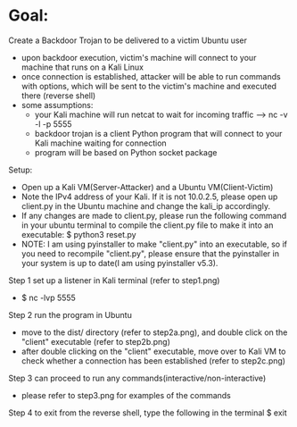 # Goal:
Create a Backdoor Trojan to be delivered to a victim Ubuntu user

- upon backdoor execution, victim's machine will connect to your machine that runs on a Kali Linux
- once connection is established, attacker will be able to run commands with options, which will be sent to the victim's machine and executed there (reverse shell)
- some assumptions:
    - your Kali machine will run netcat to wait for incoming traffic --> nc -v -l -p 5555
    - backdoor trojan is a client Python program that will connect to your Kali machine waiting for connection
    - program will be based on Python socket package

Setup:
- Open up a Kali VM(Server-Attacker) and a Ubuntu VM(Client-Victim)
- Note the IPv4 address of your Kali. If it is not 10.0.2.5, please open up client.py in the Ubuntu machine and change the kali_ip accordingly.
- If any changes are made to client.py, please run the following command in your ubuntu terminal to compile the client.py file to make it into an executable: $ python3 reset.py
- NOTE: I am using pyinstaller to make "client.py" into an executable, so if you need to recompile "client.py", please ensure that the pyinstaller in your system is up to date(I am using pyinstaller v5.3).

Step 1
set up a listener in Kali terminal (refer to step1.png)
- $ nc -lvp 5555

Step 2
run the program in Ubuntu
- move to the dist/ directory (refer to step2a.png), and double click on the "client" executable (refer to step2b.png)
- after double clicking on the "client" executable, move over to Kali VM to check whether a connection has been established (refer to step2c.png)

Step 3
can proceed to run any commands(interactive/non-interactive)
- please refer to step3.png for examples of the commands 

Step 4
to exit from the reverse shell, type the following in the terminal
$ exit
